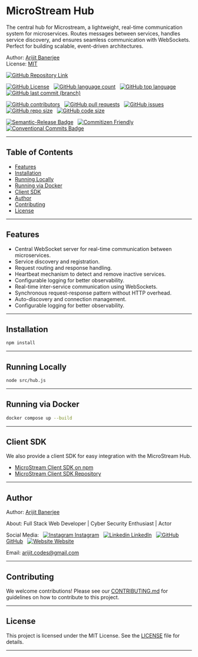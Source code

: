 # MicroStream Hub

The central hub for Microstream, a lightweight, real-time communication system for microservices. Routes messages between services, handles service discovery, and ensures seamless communication with WebSockets. Perfect for building scalable, event-driven architectures.

Author: [Arijit Banerjee](#author)  
License: [MIT](./LICENSE)

<!-- shields.io Badges -->

<!-- Websites / Links - Up / Down -->

[![GitHub Repository Link](https://img.shields.io/website?url=https%3A%2F%2Fgithub.com%2Farijitcodes%2Fmicrostream-hub&style=for-the-badge&logo=github&label=repository&labelColor=%23232323)](https://github.com/arijitcodes/microstream-hub) &nbsp;&nbsp;

<!-- GitHub Badges -->

[![GitHub License](https://img.shields.io/github/license/arijitcodes/microstream-hub?style=for-the-badge&logo=github&labelColor=232323&color=404040)](https://github.com/arijitcodes/microstream-hub/blob/main/LICENSE) &nbsp;
[![GitHub language count](https://img.shields.io/github/languages/count/arijitcodes/microstream-hub?style=for-the-badge&logo=github&labelColor=%23232323&color=%23404040)](https://github.com/arijitcodes/microstream-hub) &nbsp;
[![GitHub top language](https://img.shields.io/github/languages/top/arijitcodes/microstream-hub?style=for-the-badge&logo=github&labelColor=%23232323)](https://github.com/arijitcodes/microstream-hub) &nbsp;
[![GitHub last commit (branch)](https://img.shields.io/github/last-commit/arijitcodes/microstream-hub/main?style=for-the-badge&logo=github&labelColor=%23232323)](https://github.com/arijitcodes/microstream-hub/commits/main) &nbsp;

[![GitHub contributors](https://img.shields.io/github/contributors/arijitcodes/microstream-hub?style=for-the-badge&logo=github&labelColor=232323&color=404040)](https://github.com/arijitcodes/microstream-hub/graphs/contributors) &nbsp;
[![GitHub pull requests](https://img.shields.io/github/issues-pr/arijitcodes/microstream-hub?style=for-the-badge&logo=github&labelColor=232323&color=404040)](https://github.com/arijitcodes/microstream-hub/pulls) &nbsp;
[![GitHub issues](https://img.shields.io/github/issues/arijitcodes/microstream-hub?style=for-the-badge&logo=github&labelColor=232323&color=404040)](https://github.com/arijitcodes/microstream-hub/issues) &nbsp;
[![GitHub repo size](https://img.shields.io/github/repo-size/arijitcodes/microstream-hub?style=for-the-badge&logo=github&labelColor=232323&color=404040)](https://github.com/arijitcodes/microstream-hub) &nbsp;
[![GitHub code size](https://img.shields.io/github/languages/code-size/arijitcodes/microstream-hub?style=for-the-badge&logo=github&labelColor=232323&color=404040)](https://github.com/arijitcodes/microstream-hub) &nbsp;

<!-- Others -->

[![Semantic-Release Badge](https://img.shields.io/badge/semantic--release-e10079?style=for-the-badge&logo=semantic-release&labelColor=%23232323)](https://github.com/semantic-release/semantic-release) &nbsp;
[![Commitizen Friendly](https://img.shields.io/badge/commitizen-friendly-brightgreen?style=for-the-badge&labelColor=%23232323&color=brightGreen)](https://commitizen.github.io/cz-cli/) &nbsp;
[![Conventional Commits Badge](https://img.shields.io/badge/conventional_commits-404040?style=for-the-badge&logo=conventionalcommits&labelColor=%23232323&color=%23404040)](https://www.conventionalcommits.org) &nbsp;

<hr>

## Table of Contents

- [Features](#features)
- [Installation](#installation)
- [Running Locally](#running-locally)
- [Running via Docker](#running-via-docker)
- [Client SDK](#client-sdk)
- [Author](#author)
- [Contributing](#contributing)
- [License](#license)

<hr>

## Features

- Central WebSocket server for real-time communication between microservices.
- Service discovery and registration.
- Request routing and response handling.
- Heartbeat mechanism to detect and remove inactive services.
- Configurable logging for better observability.
- Real-time inter-service communication using WebSockets.
- Synchronous request-response pattern without HTTP overhead.
- Auto-discovery and connection management.
- Configurable logging for better observability.

<hr>

## Installation

```bash
npm install
```

<hr>

## Running Locally

```bash
node src/hub.js
```

<hr>

## Running via Docker

```bash
docker compose up --build
```

<hr>

## Client SDK

We also provide a client SDK for easy integration with the MicroStream Hub.

- [MicroStream Client SDK on npm](https://www.npmjs.com/package/microstream-client)
- [MicroStream Client SDK Repository](https://github.com/arijitcodes/microstream-client)

<hr>

## Author

Author: [Arijit Banerjee](https://www.github.com/arijitcodes)

About: Full Stack Web Developer | Cyber Security Enthusiast | Actor

Social Media: &nbsp;
[![Instagram](https://i.ibb.co/4t76vTc/insta-transparent-14px.png) Instagram](https://www.instagram.com/arijit.codes)
&nbsp;
[![Linkedin](https://i.stack.imgur.com/gVE0j.png) LinkedIn](https://www.linkedin.com/in/arijitban)
&nbsp;
[![GitHub](https://i.stack.imgur.com/tskMh.png) GitHub](https://github.com/arijitcodes)
&nbsp;
[![Website](https://i.ibb.co/wCV57xR/Internet-1.png) Website](https://iamarijit.dev)

Email: arijit.codes@gmail.com

<hr>

## Contributing

We welcome contributions! Please see our [CONTRIBUTING.md](./CONTRIBUTING.md) for guidelines on how to contribute to this project.

<hr>

## License

This project is licensed under the MIT License. See the [LICENSE](./LICENSE) file for details.

<hr>
